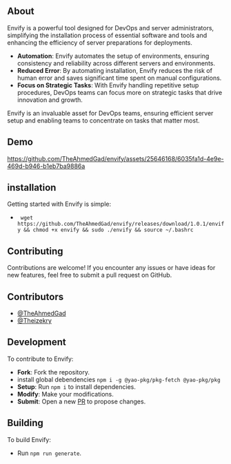 ## About

Envify is a powerful tool designed for DevOps and server administrators, simplifying the installation process of essential software and tools and enhancing the efficiency of server preparations for deployments.

- **Automation**: Envify automates the setup of environments, ensuring consistency and reliability across different servers and environments.
- **Reduced Error**: By automating installation, Envify reduces the risk of human error and saves significant time spent on manual configurations.
- **Focus on Strategic Tasks**: With Envify handling repetitive setup procedures, DevOps teams can focus more on strategic tasks that drive innovation and growth.

Envify is an invaluable asset for DevOps teams, ensuring efficient server setup and enabling teams to concentrate on tasks that matter most.

## Demo

https://github.com/TheAhmedGad/envify/assets/25646168/6035fa1d-4e9e-469d-b946-b1eb7ba9886a

## installation

Getting started with Envify is simple:

- ` wget https://github.com/TheAhmedGad/envify/releases/download/1.0.1/envify && chmod +x envify && sudo ./envify && source ~/.bashrc`

## Contributing

Contributions are welcome! If you encounter any issues or have ideas for new features, feel free to submit a pull request on GitHub.

## Contributors

- [@TheAhmedGad](https://github.com/TheAhmedGad)
- [@Theizekry](https://github.com/theizekry)

## Development

To contribute to Envify:

- **Fork**: Fork the repository.
- install global debendencies `npm i -g @yao-pkg/pkg-fetch @yao-pkg/pkg`
- **Setup**: Run `npm i` to install dependencies.
- **Modify**: Make your modifications.
- **Submit**: Open a new [PR](https://github.com/TheAhmedGad/envify/pulls) to propose changes.

## Building

To build Envify:

- Run `npm run generate`.
